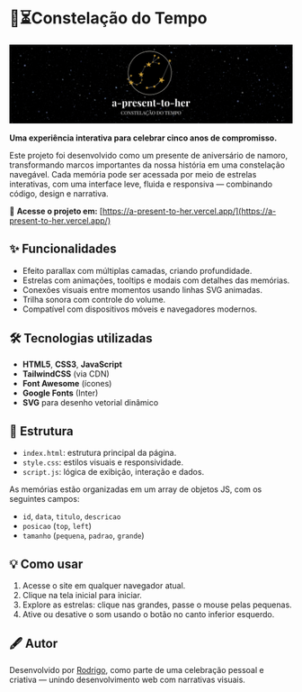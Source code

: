 # 🌌⏳Constelação do Tempo

![Banner do Repositório](/img/a-present-to-her.png)

**Uma experiência interativa para celebrar cinco anos de compromisso.**

Este projeto foi desenvolvido como um presente de aniversário de namoro, transformando marcos importantes da nossa história em uma constelação navegável. Cada memória pode ser acessada por meio de estrelas interativas, com uma interface leve, fluida e responsiva — combinando código, design e narrativa.

🔗 **Acesse o projeto em:** [https://a-present-to-her.vercel.app/](https://a-present-to-her.vercel.app/)

## ✨ Funcionalidades

- Efeito parallax com múltiplas camadas, criando profundidade.
- Estrelas com animações, tooltips e modais com detalhes das memórias.
- Conexões visuais entre momentos usando linhas SVG animadas.
- Trilha sonora com controle do volume.
- Compatível com dispositivos móveis e navegadores modernos.

## 🛠️ Tecnologias utilizadas

- **HTML5**, **CSS3**, **JavaScript**
- **TailwindCSS** (via CDN)
- **Font Awesome** (ícones)
- **Google Fonts** (Inter)
- **SVG** para desenho vetorial dinâmico

## 📁 Estrutura

- `index.html`: estrutura principal da página.
- `style.css`: estilos visuais e responsividade.
- `script.js`: lógica de exibição, interação e dados.

As memórias estão organizadas em um array de objetos JS, com os seguintes campos:

- `id`, `data`, `titulo`, `descricao`
- `posicao` (`top`, `left`)
- `tamanho` (`pequena`, `padrao`, `grande`)

## 💡 Como usar

1. Acesse o site em qualquer navegador atual.
2. Clique na tela inicial para iniciar.
3. Explore as estrelas: clique nas grandes, passe o mouse pelas pequenas.
4. Ative ou desative o som usando o botão no canto inferior esquerdo.

## 🖋️ Autor

Desenvolvido por [Rodrigo](https://github.com/RodrigoFrangel), como parte de uma celebração pessoal e criativa — unindo desenvolvimento web com narrativas visuais.
